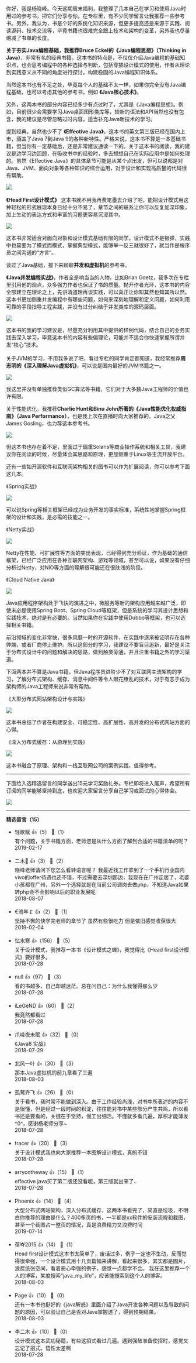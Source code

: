 你好，我是杨晓峰。今天这期周末福利，我整理了几本自己在学习和使用Java时用过的参考书，把它们分享与你。在专栏里，有不少同学留言让我推荐一些参考书。另外，我认为，书是个好的系统化知识来源，但更多提高还是来源于实践、阅读源码、技术交流等，毕竟书籍也很难完全跟上技术和架构的变革，另外我也尽量缩减了书单的长度。

**关于夯实Java编程基础，我推荐Bruce Eckel的《Java编程思想》（Thinking in Java）**，非常有名的经典书籍。这本书的特点是，不仅仅介绍Java编程的基础知识点，也会思考编程中的各种选择与判断，包括穿插设计模式的使用，作者从理论到实践意义从不同的角度进行探讨，构建稳固的Java编程知识体系。

当然这本书也有不足之处，毕竟每个人的基础不太一样，如果你完全没有Java编程基础，也可以考虑其他的参考书，例如 **《Java核心技术》**。

另外，这两本书的部分内容已经多少有点过时了，尤其是《Java编程思想》。例如，目前很少会需要学习Java桌面图形类库等，较新的语法和API当然也没有包含，我的建议是尽管忽略过时内容，适当补充Java新技术的学习。

提到经典，自然也少不了 **《Effective Java》**，这本书的英文第三版已经在国内上市，涵盖了Java 7到Java 9的各种新特性。严格来说，这本书不算是一本基础书籍，但当你有一定基础后，还是非常建议通读一下的。关于这本书的阅读，我的建议是边学习边回顾，在吸收书中的经验时，多去想想自己在实际应用中是如何处理的。虽然《Effective Java》的具体章节可能是从某个点出发，但可以说都是对Java、JVM、面向对象等各种知识的综合运用，对于设计和实现高质量的代码很有帮助。

![](https://static001.geekbang.org/resource/image/bf/06/bf6e3f87d162595ddaa5d0786c0ed806.jpg?wh=200%2A254)  
﻿  
**《Head First设计模式》** 这本书就不用我再费笔墨去介绍了吧，能把设计模式用这种轻松的形式展现本身已经十分不易了，章节之间的联系让你可以反复加深印象，加上生动的表达方式和丰富的习题更容易沉浸其中。

![](https://static001.geekbang.org/resource/image/17/0e/17ed56811412ccab5024a119511e0f0e.jpg?wh=200%2A230)

这本书非常适合对面向对象和设计模式基础有限的同学。设计模式不是银弹，实践中也莫要为了模式而模式，掌握典型模式，能够举一反三就很好了，就当作是程序员之间沟通的“方言”。

谈过了Java基础，接下来聊聊**并发和虚拟机**的参考书。

**《Java并发编程实战》**，作者全是响当当的人物，比如Brian Goetz，我多次在专栏里引用他的观点，众多强力作者也保证了书的质量。抛开作者光环，这本书的内容全部建立在理论之上，先讲清道理再谈实践，可以真正让你知其然也知其所以然。这本书更加侧重并发编程中有哪些问题，如何来深刻地理解和定义问题，如何利用可靠的手段指导工程实践，并没有过分纠结于并发类库的源码层面。

![](https://static001.geekbang.org/resource/image/04/3f/0432ac1e431256fb894144aa2e66b03f.jpg?wh=200%2A258)

这本书的我的学习建议是，尽量充分利用其中提供的样例代码，结合自己的业务实践去深入学习，毕竟这本书的内容有些偏理论，可能并不适合你快速掌握所谓并发“核心”技术。  
﻿  
关于JVM的学习，不用我多说了吧，看过专栏的同学肯定都知道，我经常推荐**周志明的《深入理解Java虚拟机》**，可以说是国内最好的JVM书籍之一。

![](https://static001.geekbang.org/resource/image/98/5f/98d02b66e1d3fdf8cc1f7f7c6f974b5f.jpg?wh=200%2A260)

我这里并没有单独推荐类似GC算法等书籍，它们对于大多数Java工程师的价值也许有限。

关于性能优化，我推荐**Charlie Hunt和Binu John所著的《Java性能优化权威指南》（Java Performance）**，也是我上次在直播时向大家推荐的。Java之父James Gosling，也力荐这本参考书。

![](https://static001.geekbang.org/resource/image/c9/10/c9fae97c8a4954cb91b59dc7e59ab710.jpg?wh=200%2A249)

但这本书也存在着不足，里面过于偏重Solaris等商业操作系统和相关工具，我建议你在阅读的时候，尽量体会其思路和原理，更加侧重于Linux等主流开放平台。

还有一些如开源软件和互联网架构相关的图书可以作为扩展阅读，你可以参考下面这几本。

《Spring实战》

![](https://static001.geekbang.org/resource/image/75/61/7559562971dc2eadd8fd03f02980a461.jpg?wh=200%2A250)

可以说Spring等相关框架已经成为业务开发的事实标准，系统性地掌握Spring框架的设计和实践，是必需的技能之一。

《Netty实战》

![](https://static001.geekbang.org/resource/image/f8/d9/f8b11bdcb1559e472b77e23fcf184dd9.jpg?wh=200%2A251)

Netty在性能、可扩展性等方面的突出表现，已经得到充分验证，作为基础的通信框架，已经广泛应用在各种互联网架构、游戏等领域，甚至可以说，如果没有仔细分析过Netty，对NIO等方面的理解很可能还在很肤浅的阶段。

《Cloud Native Java》

![](https://static001.geekbang.org/resource/image/d2/12/d286554382cbba791f85e667ea124e12.jpg?wh=200%2A261)

Java应用程序架构处于飞快的演进之中，微服务等新的架构应用越来越广泛，即使未必是使用Spring Boot、Spring Cloud等框架，但是系统的学习其设计思想和实践技术，绝对是有必要的。当然如果你在实践中使用Dubbo等框架，也可以选择相关书籍。

前沿领域的变化非常快，很多风靡一时的开源软件，在实践中逐渐被证明存在各种弊端，或者厂商停止维护。所以这部分的学习，我建议不要盲目追新，最好是关注于分布式设计中的问题和解决的思路，做到触类旁通，并且注重书籍之外的学习渠道。

下面两本并不算是Java书籍，但Java程序员进阶少不了对互联网主流架构的学习，了解分布式架构、缓存、消息中间件等令人眼花缭乱的技术，对于有志于成为架构师的Java工程师来说非常有帮助。

《大型分布式网站架构设计与实践》

![](https://static001.geekbang.org/resource/image/4a/4f/4ab17456a34278a8ca18de54fea76f4f.jpg?wh=200%2A253)

这本书总结了作者在构建安全、可稳定性、高扩展性、高并发的分布式网站方面的心得。

《深入分布式缓存：从原理到实践》

![](https://static001.geekbang.org/resource/image/3d/b8/3d70890354f556d1b3acbc2f2fdd99b8.jpg?wh=200%2A298)

这本书融合了原理、架构和一线互联网公司的案例实践，值得参考。

* * *

下面给入选精选留言的同学送出15元学习奖励礼券。专栏即将进入尾声，希望所有订阅的同学能够坚持到底，也欢迎大家留言分享自己学习或面试的心得体会。

![](https://static001.geekbang.org/resource/image/35/bf/35c9a5cab69eae467adb7d85d76d41bf.jpg?wh=900%2A1929)

* * *
<div><strong>精选留言（15）</strong></div><ul>
<li><span>轻歌赋</span> 👍（5） 💬（1）<div>有个问题，关于书籍方面，老师您是从什么方面了解到合适的书籍清单的呢？</div>2019-02-17</li><br/><li><span>二木🐶</span> 👍（3） 💬（2）<div>晓峰老师请问下您怎么看转语言呢？ 我最近找工作拿到了一个手机行业国内vivo的offer待遇也还不错，不过需要去深圳那边，我现在在广州定居了，老婆小孩都在广州，另外一个选择就是在当前公司调岗去做php，不知道Java如果转php会不会影响以后的职业发展呢</div>2018-08-07</li><br/><li><span>€流年￡</span> 👍（2） 💬（1）<div>坚持不懈的快学完老师的章节了  虽然有些很吃力 但是依旧感觉收获很大 </div>2019-02-04</li><br/><li><span>忆水寒</span> 👍（156） 💬（5）<div>关于设计模式，我推荐一本书《设计模式之蝉》，我觉得比《Head first设计模式》要好很多。
</div>2018-07-28</li><br/><li><span>null</span> 👍（97） 💬（3）<div>看的书越多，自己却越迷茫。总在问自己：为什么我懂得那么少</div>2018-07-28</li><br/><li><span>iLeGeND</span> 👍（60） 💬（2）<div>我竟然都看过</div>2018-07-28</li><br/><li><span>爪哇夜未眠</span> 👍（32） 💬（0）<div>《Java8 实战》</div>2018-07-29</li><br/><li><span>北风一叶</span> 👍（30） 💬（3）<div>那本Java虚拟机的前九章看了三遍</div>2018-08-03</li><br/><li><span>孤鹜齐飞</span> 👍（26） 💬（0）<div>关于看书，我时常不能做到深入。由于工作经验尚浅，对书中所表述的内容不是很懂，但是经过一段时间的积淀，往往能对书中某些部分产生共鸣，所以看书还是要看的，关键在于坚持，慢工出细活。不懂就多看几遍，厚积才能薄发^0^，感谢杨老师分享~</div>2018-07-28</li><br/><li><span>tracer</span> 👍（20） 💬（3）<div>关于设计模式我也向大家推荐一本图解设计模式，真的不错</div>2018-07-28</li><br/><li><span>arryontheway</span> 👍（15） 💬（1）<div>effective java买了第二版还没看呢，第三版就出来了..</div>2018-07-28</li><br/><li><span>Phoenix</span> 👍（14） 💬（4）<div>大型分布式网站架构，深入分布式缓存，这两本书看完了，简直是垃圾，不明白你推荐的理由是什么？400多页的书，一半都是xx软件的安装流程和截图，甚至一个截图占一整页的情况，真是浪费精力又浪费时间</div>2019-07-14</li><br/><li><span>蓓岑2015</span> 👍（14） 💬（1）<div>Head first设计模式这本书太简单了，废话过多，例子一定也不生动，反而觉得很牵强，一个设计模式用十几页篇幅来讲解，看起来很多，其实都是图片，浪费纸张空间，看着恶心牵强的例子，感觉一点都学不会。
我在这里推荐一个人的博客，某度搜索“java_my_life”，应该能搜索到这个人的博客。</div>2018-08-03</li><br/><li><span>Page</span> 👍（10） 💬（0）<div>还有一本书也挺好的《java解惑》里面介绍了Java开发各种问题以及导致的问题的原因，可以验证自己是否对Java掌握透了，得到预期结果。</div>2018-08-03</li><br/><li><span>李二木</span> 👍（10） 💬（0）<div>设计模式这本武功秘籍，有些这招式看过几遍。遇到强敌准备使招时，感觉又忘记了招式。悟性太差啊</div>2018-07-28</li><br/>
</ul>